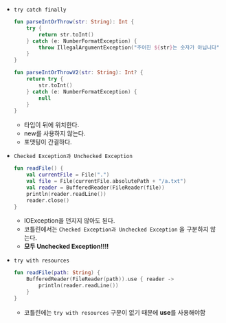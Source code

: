 - `try catch finally`
    
    ```kotlin
    fun parseIntOrThrow(str: String): Int {
    	try {
    		return str.toInt()
    	} catch (e: NumberFormatException) {
    		throw IllegalArgumentException("주어진 ${str}는 숫자가 아닙니다")
    	}
    }
    
    fun parseIntOrThrowV2(str: String): Int? {
    	return try {
    		str.toInt()
    	} catch (e: NumberFormatException) {
    		null
    	}
    }
    ```
    
    - 타입이 뒤에 위치한다.
    - new를 사용하지 않는다.
    - 포맷팅이 간결하다.
- `Checked Exception과 Unchecked Exception`
    
    ```kotlin
    fun readFile() {
    	val currentFile = File(".")
    	val file = File(currentFile.absolutePath + "/a.txt")
    	val reader = BufferedReader(FileReader(file))
    	println(reader.readLine())
    	reader.close()
    }
    ```
    
    - IOException을 던지지 않아도 된다.
    - 코틀린에서는 `Checked Exception과 Unchecked Exception` 을 구분하지 않는다.
    - **모두 Unchecked Exception!!!!**
- `try with resources`
    
    ```kotlin
    fun readFile(path: String) {
    	BufferedReader(FileReader(path)).use { reader ->
    		println(reader.readLine())
    	}
    }
    ```
    
    - 코틀린에는 `try with resources` 구문이 없기 때문에 **use**를 사용해야함
